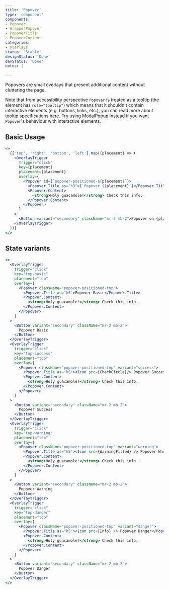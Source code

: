 ```yaml
---
title: 'Popover'
type: 'component'
components:
- Popover
- WrapperPopover
- PopoverTitle
- PopoverContent
categories:
- Overlays
status: 'Stable'
designStatus: 'Done'
devStatus: 'Done'
notes: |

---
```


Popovers are small overlays that present additional content without cluttering the page.

Note that from accessibility perspective `Popover` is treated as a tooltip (the element has `role="tooltip"`) which means that it
shouldn't contain interactive elements (e.g, buttons, links, etc.), you can read more about tooltip specifications [here](https://developer.mozilla.org/en-US/docs/Web/Accessibility/ARIA/Roles/tooltip_role).
Try using <Link to="/components/modal/modal-popup/">ModalPopup</Link> instead if you want `Popover`'s behaviour with interactive elements.

## Basic Usage

```jsx live
<>
  {['top', 'right', 'bottom', 'left'].map((placement) => (
    <OverlayTrigger
      trigger="click"
      key={placement}
      placement={placement}
      overlay={
        <Popover id={`popover-positioned-${placement}`}>
          <Popover.Title as="h3">{`Popover ${placement}`}</Popover.Title>
          <Popover.Content>
            <strong>Holy guacamole!</strong> Check this info.
          </Popover.Content>
        </Popover>
      }
    >
      <Button variant="secondary" className="mr-2 mb-2">Popover on {placement}</Button>
    </OverlayTrigger>
  ))}
</>
```

## State variants

```jsx live
<>
  <OverlayTrigger
    trigger="click"
    key="top-basic"
    placement="top"
    overlay={
      <Popover className="popover-positioned-top">
        <Popover.Title as="h5">Popover Basic</Popover.Title>
        <Popover.Content>
          <strong>Holy guacamole!</strong> Check this info.
        </Popover.Content>
      </Popover>
    }
  >
    <Button variant="secondary" className="mr-2 mb-2">
      Popover Basic
    </Button>
  </OverlayTrigger>
  <OverlayTrigger
    trigger="click"
    key="top-success"
    placement="top"
    overlay={
      <Popover className="popover-positioned-top" variant="success">
        <Popover.Title as="h5"><Icon src={CheckCircle}/> Popover Success</Popover.Title>
        <Popover.Content>
          <strong>Holy guacamole!</strong> Check this info.
        </Popover.Content>
      </Popover>
    }
  >
    <Button variant="secondary" className="mr-2 mb-2">
      Popover Success
    </Button>
  </OverlayTrigger>
  <OverlayTrigger
    trigger="click"
    key="top-warning"
    placement="top"
    overlay={
      <Popover className="popover-positioned-top" variant="warning">
        <Popover.Title as="h5"><Icon src={WarningFilled} /> Popover Warning</Popover.Title>
        <Popover.Content>
          <strong>Holy guacamole!</strong> Check this info.
        </Popover.Content>
      </Popover>
    }
  >
    <Button variant="secondary" className="mr-2 mb-2">
      Popover Warning
    </Button>
  </OverlayTrigger>
  <OverlayTrigger
    trigger="click"
    key="top-danger"
    placement="top"
    overlay={
      <Popover className="popover-positioned-top" variant="danger">
        <Popover.Title as="h5"><Icon src={Info} /> Popover Danger</Popover.Title>
        <Popover.Content>
          <strong>Holy guacamole!</strong> Check this info.
        </Popover.Content>
      </Popover>
    }
  >
    <Button variant="secondary" className="mr-2 mb-2">
      Popover Danger
    </Button>
  </OverlayTrigger>
</>
```
